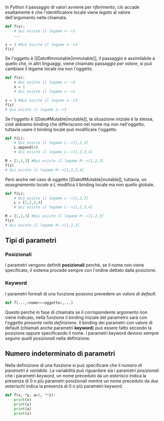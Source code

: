 In Python il passaggio di valori avviene _per riferimento_, ciò accade esattamente è che l'identificatore locale viene _legato_ al valore dell'argomento nella chiamata.
```python
def f(x):
	# Qui esiste il legame x-->3
	...

z = 3 #Qui esiste il legame z-->3
f(z)
```
Se l'oggetto è [[Dato#Immutable|immutable]], il passaggio è assimilabile a quello che, in altri linguaggi, viene chiamato passaggio _per valore_, si può cambiare il legame locale ma non l'oggetto.
```python
def f(x):
	# Qui esiste il legame x-->3
	x = 1
	# Qui esiste il legame x-->1

z = 3 #Qui esiste il legame z-->3
f(z) 
# Qui esiste il legame z-->3
```
Se l'oggetto è [[Dato#Mutable|mutable]], la situazione iniziale è la stessa, cioè abbiamo binding che differiscono nel nome ma non nell'oggetto, tuttavia usare il binding locale può modificare l'oggetto.
```python
def f(L):
	# Qui esiste il legame L-->[1,2,3]
	L.append(4)
	# Qui esiste il legame L-->[1,2,3,4]

M = [1,2,3] #Qui esiste il legame M-->[1,2,3]
f(z) 
# Qui esiste il legame M-->[1,2,3,4]
```
Però anche nel caso di oggetto [[Dato#Mutable|mutable]], tuttavia, un _assegnamento locale a L_ modifica il binding locale ma non quello globale.
```python
def f(L):
	# Qui esiste il legame L-->[1,2,3]
	L = [1,2,3,4]
	# Qui esiste il legame L-->[1,2,3,4]

M = [1,2,3] #Qui esiste il legame M-->[1,2,3]
f(z) 
# Qui esiste il legame M-->[1,2,3]
```

## Tipi di parametri
### Posizionali
I parametri vengono definiti __posizionali__ perché, se il nome non viene specificato, il sistema procede sempre con l'ordine dettato dalla posizione.

### Keyword
I parametri formali di una funzione possono prevedere un _valore di default_.
```python
def f(...,<nome>=<oggetto>,...)
```
Questo perché in fase di chiamata se il corrispondente argomento non viene indicato, nella funzione il binding iniziale del parametro sarà con l'_oggetto presente nella definizione_.
Il binding dei parametri con valore di default (chiamati anche parametri __keyword__) può essere fatto secondo la posizione oppure specificando il nome.
I parametri keyword devono sempre _seguire quelli posizionali_ nella definizione.

## Numero indeterminato di parametri
Nella definizione di una funzione si può specificare che il _numero di parametri è variabile_.
La variabilità può riguardare sia i parametri _posizionali_ che i parametri _keyword_, un nome preceduto da _un asterisco_ indica la presenza di 0 o più parametri posizionali mentre un nome preceduto da _due asterischi_ indica la presenza di 0 o più parametri keyword.
```python
def f(x, *y, a=5, **z):
    print(x)
    print(y)
    print(a)
    print(z)
```
